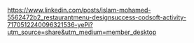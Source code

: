 https://www.linkedin.com/posts/islam-mohamed-5562472b2_restaurantmenu-designsuccess-codsoft-activity-7170512240096321536-yePi?utm_source=share&utm_medium=member_desktop
